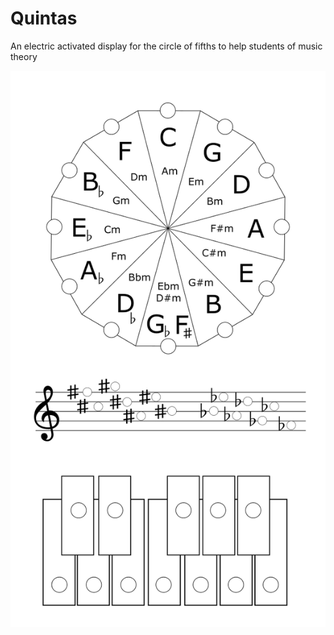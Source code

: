 # Quintas

An electric activated display for the circle of fifths to help students of music theory

![](display/quintas.png)
